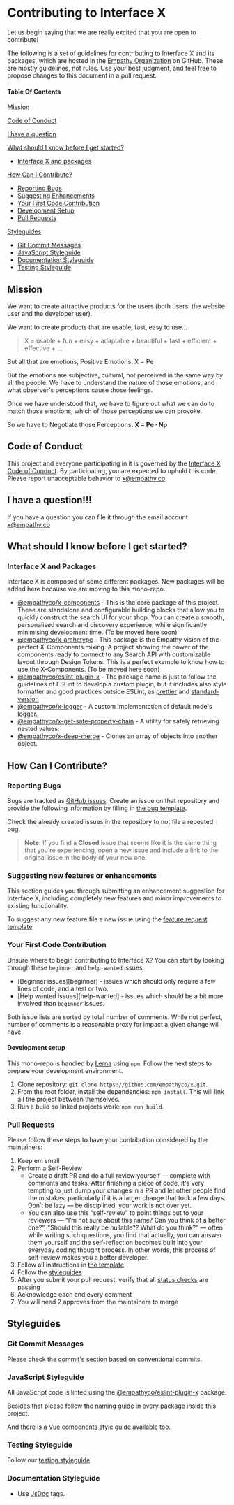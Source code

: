# Contributing to Interface X

Let us begin saying that we are really excited that you are open to contribute!

The following is a set of guidelines for contributing to Interface X and its packages, which are hosted in the 
[Empathy Organization](https://github.com/empathyco) on GitHub. These are mostly guidelines, not rules. 
Use your best judgment, and feel free to propose changes to this document in a pull request.

#### Table Of Contents

[Mission](#mission)

[Code of Conduct](#code-of-conduct)

[I have a question](#i-have-a-question)

[What should I know before I get started?](#what-should-i-know-before-i-get-started)
  * [Interface X and packages](#interface-x-and-packages)

[How Can I Contribute?](#how-can-i-contribute)
  * [Reporting Bugs](#reporting-bugs)
  * [Suggesting Enhancements](#suggesting-new-features-or-enhancements)
  * [Your First Code Contribution](#your-first-code-contribution)
  * [Development Setup](#development-setup)
  * [Pull Requests](#pull-requests)

[Styleguides](#styleguides)
  * [Git Commit Messages](#git-commit-messages)
  * [JavaScript Styleguide](#javascript-styleguide)
  * [Documentation Styleguide](#documentation-styleguide)
  * [Testing Styleguide](#testing-styleguide)

  
## Mission

We want to create attractive products for the users (both users: the website user and the developer user). 

We want to create products that are usable, fast, easy to use...

> X = usable + fun + easy + adaptable + beautiful + fast + efficient + effective + ...

But all that are emotions, Positive Emotions: X = Pe 

But the emotions are subjective, cultural, not perceived in the same way by all the people. We have to understand the nature of those 
emotions, and what observer's perceptions cause those feelings. 

Once we have understood that, we have to figure out what we can do to match those emotions, which of those perceptions we can provoke.

So we have to Negotiate those Perceptions: __X = Pe · Np__

## Code of Conduct

This project and everyone participating in it is governed by the [Interface X Code of Conduct](CODE_OF_CONDUCT.md). By participating, you are 
expected to uphold this code. Please report unacceptable behavior to [x@empathy.co](mailto:x@empathy.co).

## I have a question!!!

If you have a question you can file it through the email account [x@empathy.co](mailto:x@empathy.com)


## What should I know before I get started?

### Interface X and Packages

Interface X is composed of some different packages. New packages will be added here because we are moving to this mono-repo.

* [@empathyco/x-components](https://github.com/empathyco/x/tree/main/packages/components) - This is the core package of this project. 
These are standalone and configurable building blocks that allow you to quickly construct the search UI for your shop. 
You can create a smooth, personalised search and discovery experience, while significantly minimising development time. (To be moved here soon) 
* [@empathyco/x-archetype](https://github.com/empathyco/x/tree/main/packages/archetype) - This package is the Empathy vision of the 
perfect X-Components mixing. A project showing the power of the components ready to connect to any Search API with customizable layout through Design Tokens. 
This is a perfect example to know how to use the X-Components. (To be moved here soon)
* [@empathyco/eslint-plugin-x](https://github.com/empathyco/x/tree/main/packages/eslint-plugin-x) - The package name is just to follow the 
guidelines of ESLint to develop a custom plugin, but it includes also style formatter and good practices outside ESLint, as 
[prettier](https://prettier.io/) and [standard-version](https://github.com/conventional-changelog/standard-version) 
* [@empathyco/x-logger](https://github.com/empathyco/x/tree/main/packages/x-logger) - A custom implementation of default node's logger.
* [@empathyco/x-get-safe-property-chain](https://github.com/empathyco/x/tree/main/packages/x-get-safe-property-chain) - A utility for safely retrieving nested values.
* [@empathyco/x-deep-merge](https://github.com/empathyco/x/tree/main/packages/deep-merge) - Clones an array of objects into another object.

## How Can I Contribute?

### Reporting Bugs

Bugs are tracked as [GitHub issues](https://guides.github.com/features/issues/). Create an issue on that repository and provide the following information by filling in [the bug template](./ISSUE_TEMPLATE/bug_report.md).

Check the already created issues in the repository to not file a repeated bug.

> **Note:** If you find a **Closed** issue that seems like it is the same thing that you're experiencing, open a new issue and include a link to the original issue in the body of your new one.


### Suggesting new features or enhancements

This section guides you through submitting an enhancement suggestion for Interface X, including completely new features and minor improvements to existing functionality. 

To suggest any new feature file a new issue using the [feature request template](./ISSUE_TEMPLATE/feature_request.md)


### Your First Code Contribution

Unsure where to begin contributing to Interface X? You can start by looking through these `beginner` and `help-wanted` issues:

* [Beginner issues][beginner] - issues which should only require a few lines of code, and a test or two.
* [Help wanted issues][help-wanted] - issues which should be a bit more involved than `beginner` issues.

Both issue lists are sorted by total number of comments. While not perfect, number of comments is a reasonable proxy for impact a given change will have.


#### Development setup

This mono-repo is handled by [Lerna](https://github.com/lerna/lerna) using `npm`. Follow the next steps to prepare your
development environment.

1. Clone repository: `git clone https://github.com/empathyco/x.git`.
2. From the root folder, install the dependencies: `npm install`. This will link all the project between themselves.
3. Run a build so linked projects work: `npm run build`.

### Pull Requests

Please follow these steps to have your contribution considered by the maintainers:

1. Keep em small
2. Perform a Self-Review
   - Create a draft PR and do a full review yourself — complete with comments and tasks. 
   After finishing a piece of code, it's very tempting to just dump your changes in a PR and let other people find the mistakes, 
   particularly if it is a larger change that took a few days. Don’t be lazy — be disciplined, your work is not over yet.
   - You can also use this “self-review” to point things out to your reviewers — “I’m not sure about this name? Can you think of a better one?”, 
   “Should this really be nullable?? What do you think?” — often while writing such questions, you find that actually, you can answer them yourself 
   and the self-reflection becomes built into your everyday coding thought process. In other words, this process of self-review makes you a better developer.
3. Follow all instructions in [the template](./PULL_REQUEST_TEMPLATE.md)
4. Follow the [styleguides](#styleguides)
5. After you submit your pull request, verify that all [status checks](https://help.github.com/articles/about-status-checks/) are passing
6. Acknowledge each and every comment
7. You will need 2 approves from the maintainers to merge


## Styleguides

### Git Commit Messages

Please check the [commit's section](./contributing/commits.md) based on conventional commits.

### JavaScript Styleguide

All JavaScript code is linted using the [@empathyco/eslint-plugin-x](https://github.com/empathyco/x/tree/main/packages/eslint-plugin-x) package.

Besides that please follow the [naming guide](./contributing/base-naming.md) in every package inside this project. 

And there is a [Vue components style guide](./contributing/components.md) available too.

### Testing Styleguide

Follow our [testing styleguide](./contributing/tests.md)

### Documentation Styleguide

* Use [JsDoc](https://github.com/jsdoc/jsdoc) tags.
